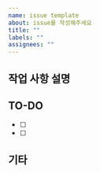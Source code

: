 ```yaml
---
name: issue template
about: issue를 작성해주세요
title: ""
labels: ""
assignees: ""
---
```


## 작업 사항 설명

## TO-DO

- [ ]
- [ ]

## 기타